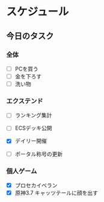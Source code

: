 # スケジュール

## 今日のタスク

### 全体
- [ ] PCを買う
- [ ] 金を下ろす
- [ ] 洗い物

### エクステンド
- [ ] ランキング集計
- [ ] ECSデッキ公開
- [x] デイリー開催
- [ ] ポータル称号の更新



### 個人ゲーム
- [x] プロセカイベラン
- [x] 原神3.7 キャッツテールに顔を出す